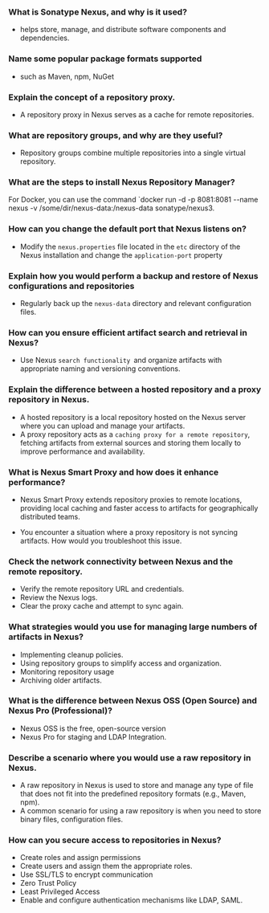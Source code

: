 
### What is Sonatype Nexus, and why is it used?
- helps store, manage, and distribute software components and dependencies. 

### Name some popular package formats supported 
- such as Maven, npm, NuGet

### Explain the concept of a repository proxy.
- A repository proxy in Nexus serves as a cache for remote repositories.

### What are repository groups, and why are they useful?
- Repository groups combine multiple repositories into a single virtual repository. 


### What are the steps to install Nexus Repository Manager?
 
For Docker, you can use the command 
`docker run -d -p 8081:8081 --name nexus -v /some/dir/nexus-data:/nexus-data sonatype/nexus3.

### How can you change the default port that Nexus listens on?
- Modify the `nexus.properties` file located in the `etc` directory of the Nexus installation and change the `application-port` property

### Explain how you would perform a backup and restore of Nexus configurations and repositories
- Regularly back up the `nexus-data` directory and relevant configuration files. 


### How can you ensure efficient artifact search and retrieval in Nexus?
- Use Nexus  `search functionality `and organize artifacts with appropriate naming and versioning conventions.

### Explain the difference between a hosted repository and a proxy repository in Nexus.

- A hosted repository is a local repository hosted on the Nexus server where you can upload and manage your artifacts. 
- A proxy repository acts as a `caching proxy for a remote repository`, fetching artifacts from external sources and storing them locally to improve performance and availability.

### What is Nexus Smart Proxy and how does it enhance performance?
- Nexus Smart Proxy extends repository proxies to remote locations, providing local caching and faster access to artifacts for geographically distributed teams.

- You encounter a situation where a proxy repository is not syncing artifacts. How would you troubleshoot this issue.
### Check the network connectivity between Nexus and the remote repository.
- Verify the remote repository URL and credentials.
- Review the Nexus logs.
- Clear the proxy cache and attempt to sync again.

### What strategies would you use for managing large numbers of artifacts in Nexus?
- Implementing cleanup policies.
- Using repository groups to simplify access and organization.
- Monitoring repository usage 
- Archiving older artifacts.

### What is the difference between Nexus OSS (Open Source) and Nexus Pro (Professional)?
- Nexus OSS is the free, open-source version
- Nexus Pro for staging and LDAP Integration.

### Describe a scenario where you would use a raw repository in Nexus.
- A raw repository in Nexus is used to store and manage any type of file that does not fit into the predefined repository formats (e.g., Maven, npm). 
- A common scenario for using a raw repository is when you need to store binary files, configuration files.

### How can you secure access to repositories in Nexus?
- Create roles and assign permissions 
- Create users and assign them the appropriate roles.
- Use SSL/TLS to encrypt communication 
- Zero Trust Policy
- Least Privileged Access
- Enable and configure authentication mechanisms like LDAP, SAML.
